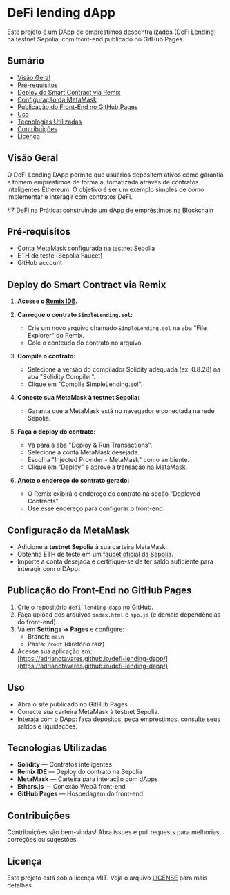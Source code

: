 # DeFi lending dApp

Este projeto é um DApp de empréstimos descentralizados (DeFi Lending) na testnet Sepolia, com front-end publicado no GitHub Pages.

## Sumário

- [Visão Geral](#visão-geral)
- [Pré-requisitos](#pré-requisitos)
- [Deploy do Smart Contract via Remix](#deploy-do-smart-contract-via-remix)
- [Configuração da MetaMask](#configuração-da-metamask)
- [Publicação do Front-End no GitHub Pages](#publicação-do-front-end-no-github-pages)
- [Uso](#uso)
- [Tecnologias Utilizadas](#tecnologias-utilizadas)
- [Contribuições](#contribuições)
- [Licença](#licença)

## Visão Geral

O DeFi Lending DApp permite que usuários depositem ativos como garantia e tomem empréstimos de forma automatizada através de contratos inteligentes Ethereum. O objetivo é ser um exemplo simples de como implementar e interagir com contratos DeFi.

[#7 DeFi na Prática: construindo um dApp de empréstimos na Blockchain](https://ethbeaga.substack.com/p/7-defi-na-pratica-construindo-um)

## Pré-requisitos

- Conta MetaMask configurada na testnet Sepolia
- ETH de teste (Sepolia Faucet)
- GitHub account

## Deploy do Smart Contract via Remix

1. **Acesse o [Remix IDE](https://remix.ethereum.org/).**

2. **Carregue o contrato `SimpleLending.sol`:**
   - Crie um novo arquivo chamado `SimpleLending.sol` na aba "File Explorer" do Remix.
   - Cole o conteúdo do contrato no arquivo.

3. **Compile o contrato:**
   - Selecione a versão do compilador Solidity adequada (ex: 0.8.28) na aba "Solidity Compiler".
   - Clique em "Compile SimpleLending.sol".

4. **Conecte sua MetaMask à testnet Sepolia:**
   - Garanta que a MetaMask está no navegador e conectada na rede Sepolia.

5. **Faça o deploy do contrato:**
   - Vá para a aba "Deploy & Run Transactions".
   - Selecione a conta MetaMask desejada.
   - Escolha "Injected Provider - MetaMask" como ambiente.
   - Clique em "Deploy" e aprove a transação na MetaMask.

6. **Anote o endereço do contrato gerado:**  
   - O Remix exibirá o endereço do contrato na seção "Deployed Contracts".
   - Use esse endereço para configurar o front-end.

## Configuração da MetaMask

- Adicione a **testnet Sepolia** à sua carteira MetaMask.
- Obtenha ETH de teste em um [faucet oficial da Sepolia](https://sepoliafaucet.com/).
- Importe a conta desejada e certifique-se de ter saldo suficiente para interagir com o DApp.

## Publicação do Front-End no GitHub Pages

1. Crie o repositório `defi-lending-dapp` no GitHub.
2. Faça upload dos arquivos `index.html` e `app.js` (e demais dependências do front-end).
3. Vá em **Settings → Pages** e configure:
   - Branch: `main`
   - Pasta: `/root` (diretório raiz)
4. Acesse sua aplicação em:  
   [https://adrianotavares.github.io/defi-lending-dapp/](https://adrianotavares.github.io/defi-lending-dapp/)

## Uso

- Abra o site publicado no GitHub Pages.
- Conecte sua carteira MetaMask à testnet Sepolia.
- Interaja com o DApp: faça depósitos, peça empréstimos, consulte seus saldos e liquidações.

## Tecnologias Utilizadas

- **Solidity** — Contratos inteligentes
- **Remix IDE** — Deploy do contrato na Sepolia
- **MetaMask** — Carteira para interação com dApps
- **Ethers.js** — Conexão Web3 front-end
- **GitHub Pages** — Hospedagem do front-end

## Contribuições

Contribuições são bem-vindas! Abra issues e pull requests para melhorias, correções ou sugestões.

## Licença

Este projeto está sob a licença MIT. Veja o arquivo [LICENSE](LICENSE) para mais detalhes.
